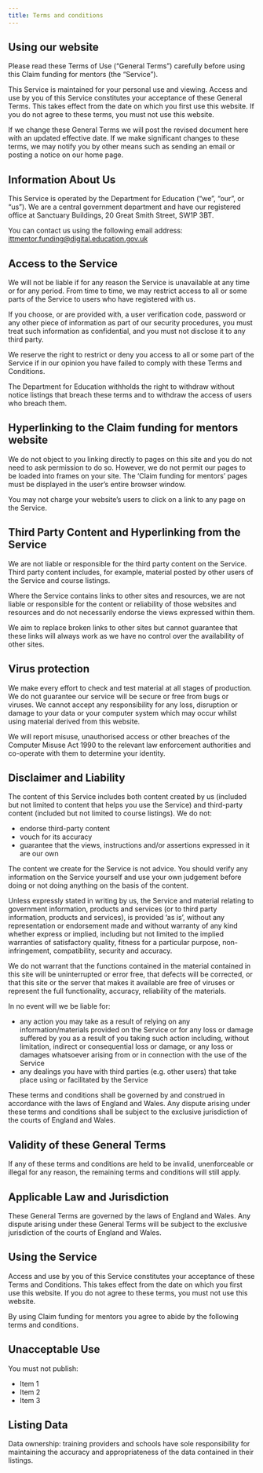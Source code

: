 ```yaml
---
title: Terms and conditions
---
```


## Using our website

Please read these Terms of Use (“General Terms”) carefully before using this Claim funding for mentors (the “Service”).

This Service is maintained for your personal use and viewing. Access and use by you of this Service constitutes your acceptance of these General Terms. This takes effect from the date on which you first use this website. If you do not agree to these terms, you must not use this website.

If we change these General Terms we will post the revised document here with an updated effective date. If we make significant changes to these terms, we may notify you by other means such as sending an email or posting a notice on our home page.

## Information About Us

This Service is operated by the Department for Education (“we”, “our”, or “us”). We are a central government department and have our registered office at Sanctuary Buildings, 20 Great Smith Street, SW1P 3BT.

You can contact us using the following email address: [ittmentor.funding@digital.education.gov.uk](mailto:ittmentor.funding@digital.education.gov.uk)

## Access to the Service

We will not be liable if for any reason the Service is unavailable at any time or for any period. From time to time, we may restrict access to all or some parts of the Service to users who have registered with us.

If you choose, or are provided with, a user verification code, password or any other piece of information as part of our security procedures, you must treat such information as confidential, and you must not disclose it to any third party.

We reserve the right to restrict or deny you access to all or some part of the Service if in our opinion you have failed to comply with these Terms and Conditions.

The Department for Education withholds the right to withdraw without notice listings that breach these terms and to withdraw the access of users who breach them.

## Hyperlinking to the Claim funding for mentors website

We do not object to you linking directly to pages on this site and you do not need to ask permission to do so. However, we do not permit our pages to be loaded into frames on your site. The ‘Claim funding for mentors’ pages must be displayed in the user’s entire browser window.

You may not charge your website’s users to click on a link to any page on the Service.

## Third Party Content and Hyperlinking from the Service

We are not liable or responsible for the third party content on the Service. Third party content includes, for example, material posted by other users of the Service and course listings.

Where the Service contains links to other sites and resources, we are not liable or responsible for the content or reliability of those websites and resources and do not necessarily endorse the views expressed within them.

We aim to replace broken links to other sites but cannot guarantee that these links will always work as we have no control over the availability of other sites.

## Virus protection

We make every effort to check and test material at all stages of production. We do not guarantee our service will be secure or free from bugs or viruses. We cannot accept any responsibility for any loss, disruption or damage to your data or your computer system which may occur whilst using material derived from this website.

We will report misuse, unauthorised access or other breaches of the Computer Misuse Act 1990 to the relevant law enforcement authorities and co-operate with them to determine your identity.

## Disclaimer and Liability

The content of this Service includes both content created by us (included but not limited to content that helps you use the Service) and third-party content (included but not limited to course listings). We do not:

- endorse third-party content
- vouch for its accuracy
- guarantee that the views, instructions and/or assertions expressed in it are our own

The content we create for the Service is not advice. You should verify any information on the Service yourself and use your own judgement before doing or not doing anything on the basis of the content.

Unless expressly stated in writing by us, the Service and material relating to government information, products and services (or to third party information, products and services), is provided ‘as is’, without any representation or endorsement made and without warranty of any kind whether express or implied, including but not limited to the implied warranties of satisfactory quality, fitness for a particular purpose, non-infringement, compatibility, security and accuracy.

We do not warrant that the functions contained in the material contained in this site will be uninterrupted or error free, that defects will be corrected, or that this site or the server that makes it available are free of viruses or represent the full functionality, accuracy, reliability of the materials.

In no event will we be liable for:

- any action you may take as a result of relying on any information/materials provided on the Service or for any loss or damage suffered by you as a result of you taking such action including, without limitation, indirect or consequential loss or damage, or any loss or damages whatsoever arising from or in connection with the use of the Service
- any dealings you have with third parties (e.g. other users) that take place using or facilitated by the Service

These terms and conditions shall be governed by and construed in accordance with the laws of England and Wales. Any dispute arising under these terms and conditions shall be subject to the exclusive jurisdiction of the courts of England and Wales.

## Validity of these General Terms

If any of these terms and conditions are held to be invalid, unenforceable or illegal for any reason, the remaining terms and conditions will still apply.

## Applicable Law and Jurisdiction

These General Terms are governed by the laws of England and Wales. Any dispute arising under these General Terms will be subject to the exclusive jurisdiction of the courts of England and Wales.

## Using the Service

Access and use by you of this Service constitutes your acceptance of these Terms and Conditions. This takes effect from the date on which you first use this website. If you do not agree to these terms, you must not use this website.

By using Claim funding for mentors you agree to abide by the following terms and conditions.

## Unacceptable Use

You must not publish:

- Item 1
- Item 2
- Item 3

## Listing Data

Data ownership: training providers and schools have sole responsibility for maintaining the accuracy and appropriateness of the data contained in their listings.

